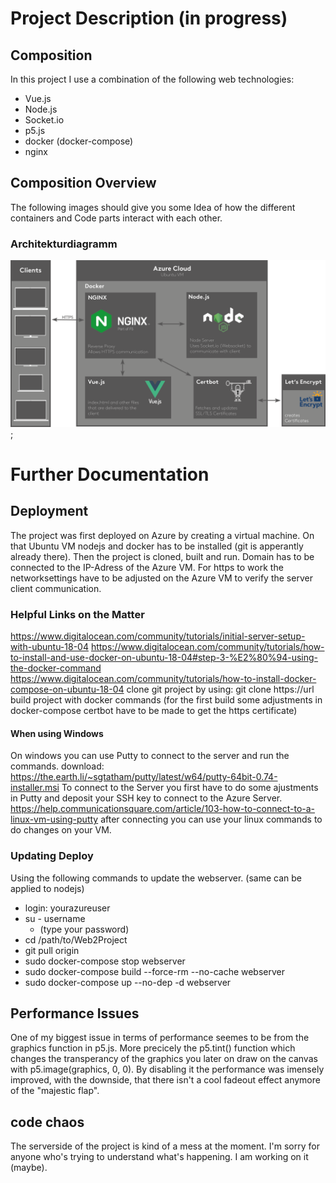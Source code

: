 # Project Description (in progress)
## Composition
In this project I use a combination of the following web technologies:
* Vue.js
* Node.js
* Socket.io
* p5.js
* docker (docker-compose)
* nginx

## Composition Overview
The following images should give you some Idea of how the different containers and Code parts interact with each other.
### Architekturdiagramm
![Architekturdiagramm](./client/src/assets/architekturdiagramm.png);

# Further Documentation
## Deployment
The project was first deployed on Azure by creating a virtual machine. 
On that Ubuntu VM nodejs and docker has to be installed (git is apperantly already there).
Then the project is cloned, built and run.
Domain has to be connected to the IP-Adress of the Azure VM.
For https to work the networksettings have to be adjusted on the Azure VM to verify the server client communication.

### Helpful Links on the Matter
https://www.digitalocean.com/community/tutorials/initial-server-setup-with-ubuntu-18-04
https://www.digitalocean.com/community/tutorials/how-to-install-and-use-docker-on-ubuntu-18-04#step-3-%E2%80%94-using-the-docker-command
https://www.digitalocean.com/community/tutorials/how-to-install-docker-compose-on-ubuntu-18-04
clone git project by using: git clone https://url
build project with docker commands
(for the first build some adjustments in docker-compose certbot have to be made to get the https certificate)

#### When using Windows
On windows you can use Putty to connect to the server and run the commands.
download: https://the.earth.li/~sgtatham/putty/latest/w64/putty-64bit-0.74-installer.msi
To connect to the Server you first have to do some ajustments in Putty and deposit your SSH key to connect to the Azure Server.
https://help.communicationsquare.com/article/103-how-to-connect-to-a-linux-vm-using-putty
after connecting you can use your linux commands to do changes on your VM.

### Updating Deploy
Using the following commands to update the webserver. (same can be applied to nodejs)
* login: yourazureuser
* su - username
    * (type your password)
* cd /path/to/Web2Project
* git pull origin
* sudo docker-compose stop webserver
* sudo docker-compose build --force-rm --no-cache webserver
* sudo docker-compose up --no-dep -d webserver

## Performance Issues
One of my biggest issue in terms of performance seemes to be from the graphics function in p5.js.
More precicely the p5.tint() function which changes the transperancy of the graphics you later on draw on the canvas with p5.image(graphics, 0, 0). By disabling it the performance was imensely improved, with the downside, that there isn't a cool fadeout effect anymore of the "majestic flap".

## code chaos
The serverside of the project is kind of a mess at the moment. I'm sorry for anyone who's trying to understand what's happening. I am working on it (maybe).

